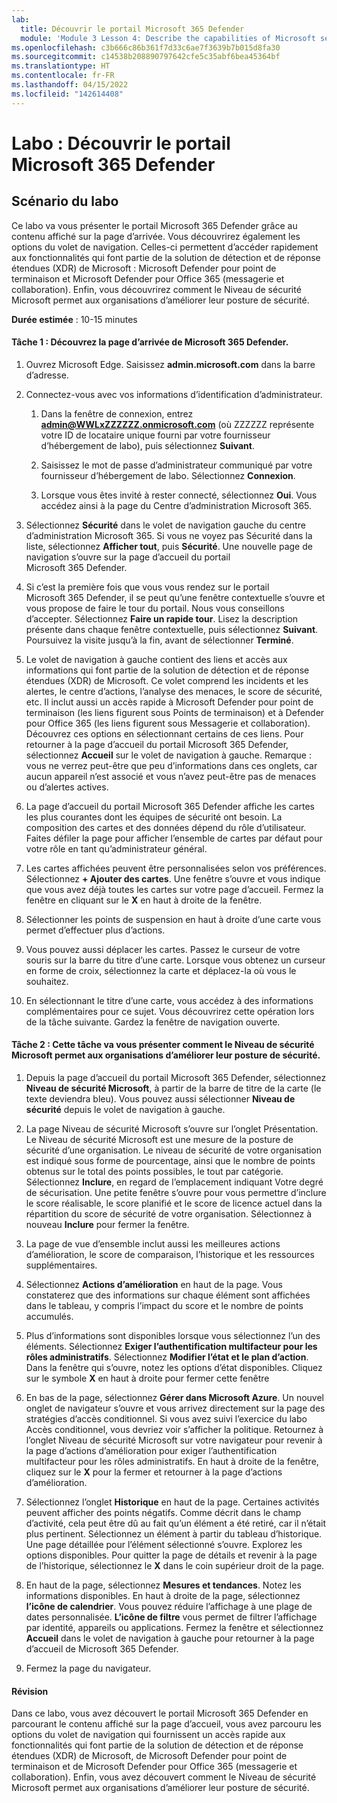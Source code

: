 ```yaml
---
lab:
  title: Découvrir le portail Microsoft 365 Defender
  module: 'Module 3 Lesson 4: Describe the capabilities of Microsoft security solutions: Describe threat protection with Microsoft 365 Defender'
ms.openlocfilehash: c3b666c86b361f7d33c6ae7f3639b7b015d8fa30
ms.sourcegitcommit: c14538b208890797642cfe5c35abf6bea45364bf
ms.translationtype: HT
ms.contentlocale: fr-FR
ms.lasthandoff: 04/15/2022
ms.locfileid: "142614408"
---
```

# <a name="lab-explore-the-microsoft-365-defender-portal"></a>Labo : Découvrir le portail Microsoft 365 Defender

## <a name="lab-scenario"></a>Scénario du labo
Ce labo va vous présenter le portail Microsoft 365 Defender grâce au contenu affiché sur la page d’arrivée. Vous découvrirez également les options du volet de navigation. Celles-ci permettent d’accéder rapidement aux fonctionnalités qui font partie de la solution de détection et de réponse étendues (XDR) de Microsoft : Microsoft Defender pour point de terminaison et Microsoft Defender pour Office 365 (messagerie et collaboration).  Enfin, vous découvrirez comment le Niveau de sécurité Microsoft permet aux organisations d’améliorer leur posture de sécurité.


**Durée estimée** : 10-15 minutes

#### <a name="task-1--explore-the-microsoft-365-defender-landing-page"></a>Tâche 1 :  Découvrez la page d’arrivée de Microsoft 365 Defender.

1. Ouvrez Microsoft Edge. Saisissez **admin.microsoft.com** dans la barre d’adresse.

1. Connectez-vous avec vos informations d’identification d’administrateur.
    1. Dans la fenêtre de connexion, entrez **admin@WWLxZZZZZZ.onmicrosoft.com** (où ZZZZZZ représente votre ID de locataire unique fourni par votre fournisseur d’hébergement de labo), puis sélectionnez **Suivant**.
   
    1. Saisissez le mot de passe d’administrateur communiqué par votre fournisseur d’hébergement de labo. Sélectionnez **Connexion**.
    1. Lorsque vous êtes invité à rester connecté, sélectionnez **Oui**. Vous accédez ainsi à la page du Centre d’administration Microsoft 365.

1. Sélectionnez **Sécurité** dans le volet de navigation gauche du centre d’administration Microsoft 365.  Si vous ne voyez pas Sécurité dans la liste, sélectionnez **Afficher tout**, puis **Sécurité**.  Une nouvelle page de navigation s’ouvre sur la page d’accueil du portail Microsoft 365 Defender.  

1. Si c’est la première fois que vous vous rendez sur le portail Microsoft 365 Defender, il se peut qu’une fenêtre contextuelle s’ouvre et vous propose de faire le tour du portail.  Nous vous conseillons d’accepter.  Sélectionnez **Faire un rapide tour**.  Lisez la description présente dans chaque fenêtre contextuelle, puis sélectionnez **Suivant**. Poursuivez la visite jusqu’à la fin, avant de sélectionner **Terminé**.

1. Le volet de navigation à gauche contient des liens et accès aux informations qui font partie de la solution de détection et de réponse étendues (XDR) de Microsoft. Ce volet comprend les incidents et les alertes, le centre d’actions, l’analyse des menaces, le score de sécurité, etc.  Il inclut aussi un accès rapide à Microsoft Defender pour point de terminaison (les liens figurent sous Points de terminaison) et à Defender pour Office 365 (les liens figurent sous Messagerie et collaboration).  Découvrez ces options en sélectionnant certains de ces liens.   Pour retourner à la page d’accueil du portail Microsoft 365 Defender, sélectionnez **Accueil** sur le volet de navigation à gauche.  Remarque : vous ne verrez peut-être que peu d’informations dans ces onglets, car aucun appareil n’est associé et vous n’avez peut-être pas de menaces ou d’alertes actives.

1. La page d’accueil du portail Microsoft 365 Defender affiche les cartes les plus courantes dont les équipes de sécurité ont besoin. La composition des cartes et des données dépend du rôle d’utilisateur. Faites défiler la page pour afficher l’ensemble de cartes par défaut pour votre rôle en tant qu’administrateur général.

1. Les cartes affichées peuvent être personnalisées selon vos préférences.  Sélectionnez **+ Ajouter des cartes**. Une fenêtre s’ouvre et vous indique que vous avez déjà toutes les cartes sur votre page d’accueil.  Fermez la fenêtre en cliquant sur le **X** en haut à droite de la fenêtre.

1. Sélectionner les points de suspension en haut à droite d’une carte vous permet d’effectuer plus d’actions.  

1. Vous pouvez aussi déplacer les cartes. Passez le curseur de votre souris sur la barre du titre d’une carte. Lorsque vous obtenez un curseur en forme de croix, sélectionnez la carte et déplacez-la où vous le souhaitez.

1. En sélectionnant le titre d’une carte, vous accédez à des informations complémentaires pour ce sujet. Vous découvrirez cette opération lors de la tâche suivante.  Gardez la fenêtre de navigation ouverte.

#### <a name="task-2-in-this-task-you-will-explore-how-microsoft-secure-score-can-help-an-organization-improve-its-security-posture"></a>Tâche 2 : Cette tâche va vous présenter comment le Niveau de sécurité Microsoft permet aux organisations d’améliorer leur posture de sécurité.

1. Depuis la page d’accueil du portail Microsoft 365 Defender, sélectionnez **Niveau de sécurité Microsoft**, à partir de la barre de titre de la carte (le texte deviendra bleu).  Vous pouvez aussi sélectionner **Niveau de sécurité** depuis le volet de navigation à gauche.

1. La page Niveau de sécurité Microsoft s’ouvre sur l’onglet Présentation.  Le Niveau de sécurité Microsoft est une mesure de la posture de sécurité d’une organisation. Le niveau de sécurité de votre organisation est indiqué sous forme de pourcentage, ainsi que le nombre de points obtenus sur le total des points possibles, le tout par catégorie. Sélectionnez **Inclure**, en regard de l’emplacement indiquant Votre degré de sécurisation.  Une petite fenêtre s’ouvre pour vous permettre d’inclure le score réalisable, le score planifié et le score de licence actuel dans la répartition du score de sécurité de votre organisation.  Sélectionnez à nouveau **Inclure** pour fermer la fenêtre.

1. La page de vue d’ensemble inclut aussi les meilleures actions d’amélioration, le score de comparaison, l’historique et les ressources supplémentaires.

1. Sélectionnez **Actions d’amélioration** en haut de la page.  Vous constaterez que des informations sur chaque élément sont affichées dans le tableau, y compris l’impact du score et le nombre de points accumulés.  

1. Plus d’informations sont disponibles lorsque vous sélectionnez l’un des éléments.  Sélectionnez **Exiger l’authentification multifacteur pour les rôles administratifs**.  Sélectionnez **Modifier l’état et le plan d’action**.  Dans la fenêtre qui s’ouvre, notez les options d’état disponibles. Cliquez sur le symbole **X** en haut à droite pour fermer cette fenêtre

1. En bas de la page, sélectionnez **Gérer dans Microsoft Azure**.  Un nouvel onglet de navigateur s’ouvre et vous arrivez directement sur la page des stratégies d’accès conditionnel.  Si vous avez suivi l’exercice du labo Accès conditionnel, vous devriez voir s’afficher la politique. Retournez à l’onglet Niveau de sécurité Microsoft sur votre navigateur pour revenir à la page d’actions d’amélioration pour exiger l’authentification multifacteur pour les rôles administratifs. En haut à droite de la fenêtre, cliquez sur le **X** pour la fermer et retourner à la page d’actions d’amélioration.

1. Sélectionnez l’onglet **Historique** en haut de la page.  Certaines activités peuvent afficher des points négatifs.  Comme décrit dans le champ d’activité, cela peut être dû au fait qu’un élément a été retiré, car il n’était plus pertinent.  Sélectionnez un élément à partir du tableau d’historique.  Une page détaillée pour l’élément sélectionné s’ouvre.  Explorez les options disponibles.  Pour quitter la page de détails et revenir à la page de l’historique, sélectionnez le **X** dans le coin supérieur droit de la page.

1. En haut de la page, sélectionnez **Mesures et tendances**.  Notez les informations disponibles.  En haut à droite de la page, sélectionnez **l’icône de calendrier**.  Vous pouvez réduire l’affichage à une plage de dates personnalisée.  **L’icône de filtre** vous permet de filtrer l’affichage par identité, appareils ou applications.  Fermez la fenêtre et sélectionnez **Accueil** dans le volet de navigation à gauche pour retourner à la page d’accueil de Microsoft 365 Defender.

1. Fermez la page du navigateur.

#### <a name="review"></a>Révision
Dans ce labo, vous avez découvert le portail Microsoft 365 Defender en parcourant le contenu affiché sur la page d’accueil, vous avez parcouru les options du volet de navigation qui fournissent un accès rapide aux fonctionnalités qui font partie de la solution de détection et de réponse étendues (XDR) de Microsoft, de Microsoft Defender pour point de terminaison et de Microsoft Defender pour Office 365 (messagerie et collaboration).  Enfin, vous avez découvert comment le Niveau de sécurité Microsoft permet aux organisations d’améliorer leur posture de sécurité.
